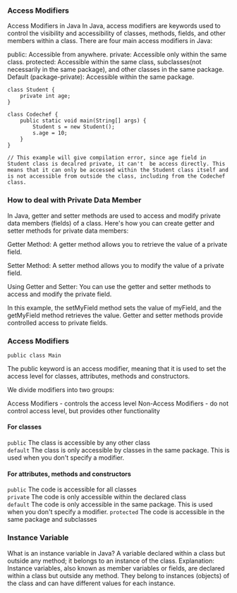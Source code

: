 ###  Access Modifiers
Access Modifiers in Java
In Java, access modifiers are keywords used to control the visibility and accessibility of classes, methods, fields, and other members within a class. There are four main access modifiers in Java:

public: Accessible from anywhere.
private: Accessible only within the same class.
protected: Accessible within the same class, subclasses(not necessarily in the same package), and other classes in the same package.
Default (package-private): Accessible within the same package.


```
class Student {
    private int age;
}

class Codechef {
    public static void main(String[] args) {
        Student s = new Student();
        s.age = 10;
    }
}

// This example will give compilation error, since age field in Student class is decalred private, it can't  be access directly. This means that it can only be accessed within the Student class itself and is not accessible from outside the class, including from the Codechef class.
```

### How to deal with Private Data Member
In Java, getter and setter methods are used to access and modify private data members (fields) of a class. Here's how you can create getter and setter methods for private data members:

Getter Method: A getter method allows you to retrieve the value of a private field.

Setter Method: A setter method allows you to modify the value of a private field.

Using Getter and Setter: You can use the getter and setter methods to access and modify the private field.

In this example, the setMyField method sets the value of myField, and the getMyField method retrieves the value. Getter and setter methods provide controlled access to private fields.

### Access Modifiers
```
public class Main
```
The public keyword is an access modifier, meaning that it is used to set the access level for classes, attributes, methods and constructors.

We divide modifiers into two groups:

Access Modifiers - controls the access level
Non-Access Modifiers - do not control access level, but provides other functionality

#### For classes 
`public`	The class is accessible by any other class	
`default`	The class is only accessible by classes in the same package. This is used when you don't specify a modifier. 

#### For attributes, methods and constructors
`public`	The code is accessible for all classes	
`private`	The code is only accessible within the declared class	
`default`	The code is only accessible in the same package. This is used when you don't specify a modifier. 
`protected`	The code is accessible in the same package and subclasses


### Instance Variable
What is an instance variable in Java?
A variable declared within a class but outside any method; it belongs to an instance of the class.
Explanation:
Instance variables, also known as member variables or fields, are declared within a class but outside any method. They belong to instances (objects) of the class and can have different values for each instance.

